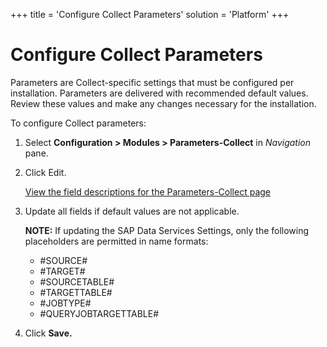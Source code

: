 +++
title = 'Configure Collect Parameters'
solution = 'Platform'
+++

# Configure Collect Parameters

Parameters are Collect-specific settings that must be configured per
installation. Parameters are delivered with recommended default values.
Review these values and make any changes necessary for the installation.

To configure Collect parameters:

1.  Select **Configuration \> Modules \> Parameters-Collect** in
    *Navigation* pane.

2.  Click Edit.
    
    [View the field descriptions for the Parameters-Collect
    page](../Page_Desc/Parameters_Collect)

3.  Update all fields if default values are not applicable.
    
    **NOTE:** If updating the SAP Data Services Settings, only the
    following placeholders are permitted in name formats:
    
      - \#SOURCE\#
      - \#TARGET\#
      - \#SOURCETABLE\#
      - \#TARGETTABLE\#
      - \#JOBTYPE\#
      - \#QUERYJOBTARGETTABLE\#

4.  Click **Save.**
